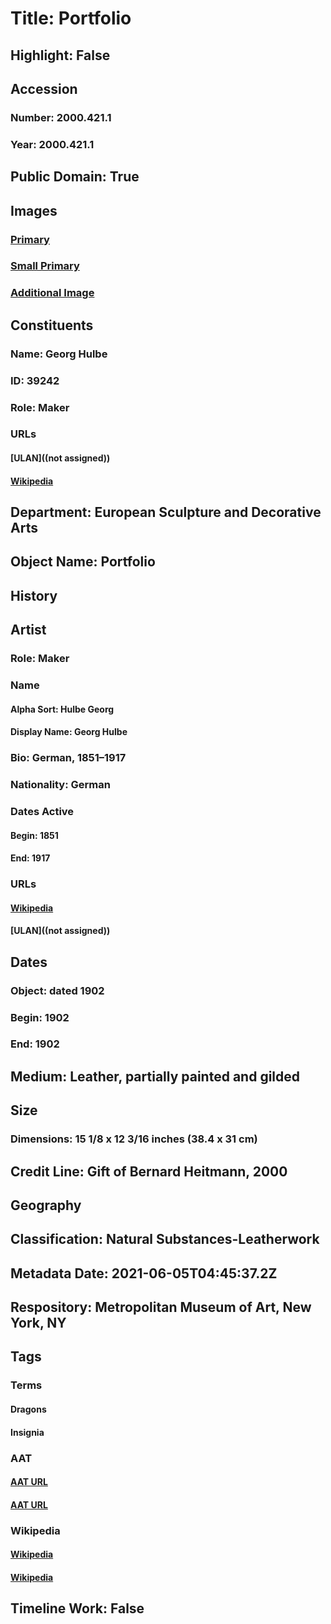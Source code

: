 # Title: Portfolio
## Highlight: False
## Accession
### Number: 2000.421.1
### Year: 2000.421.1
## Public Domain: True
## Images
### [Primary](https://images.metmuseum.org/CRDImages/es/original/SF2000_421_1_img1.jpg)
### [Small Primary](https://images.metmuseum.org/CRDImages/es/web-large/SF2000_421_1_img1.jpg)
### [Additional Image](https://images.metmuseum.org/CRDImages/es/original/SF2000_421_1_img2.jpg)
## Constituents
### Name: Georg Hulbe
### ID: 39242
### Role: Maker
### URLs
#### [ULAN]((not assigned))
#### [Wikipedia](https://www.wikidata.org/wiki/Q1504794)
## Department: European Sculpture and Decorative Arts
## Object Name: Portfolio
## History
## Artist
### Role: Maker
### Name
#### Alpha Sort: Hulbe Georg
#### Display Name: Georg Hulbe
### Bio: German, 1851–1917
### Nationality: German
### Dates Active
#### Begin: 1851
#### End: 1917
### URLs
#### [Wikipedia](https://www.wikidata.org/wiki/Q1504794)
#### [ULAN]((not assigned))
## Dates
### Object: dated 1902
### Begin: 1902
### End: 1902
## Medium: Leather, partially painted and gilded
## Size
### Dimensions: 15 1/8 x 12 3/16 inches (38.4 x 31 cm)
## Credit Line: Gift of Bernard Heitmann, 2000
## Geography
## Classification: Natural Substances-Leatherwork
## Metadata Date: 2021-06-05T04:45:37.2Z
## Respository: Metropolitan Museum of Art, New York, NY
## Tags
### Terms
#### Dragons
#### Insignia
### AAT
#### [AAT URL](http://vocab.getty.edu/page/aat/300375726)
#### [AAT URL](http://vocab.getty.edu/page/aat/300028725)
### Wikipedia
#### [Wikipedia]()
#### [Wikipedia]()
## Timeline Work: False